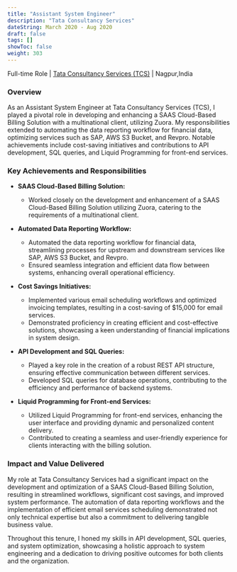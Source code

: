 ```yaml
---
title: "Assistant System Engineer"
description: "Tata Consultancy Services"
dateString: March 2020 - Aug 2020
draft: false
tags: []
showToc: false
weight: 303
--- 
```

Full-time Role | [Tata Consultancy Services (TCS)](https://www.tcs.com/) | Nagpur,India

### Overview
As an Assistant System Engineer at Tata Consultancy Services (TCS), I played a pivotal role in developing and enhancing a SAAS Cloud-Based Billing Solution with a multinational client, utilizing Zuora. My responsibilities extended to automating the data reporting workflow for financial data, optimizing services such as SAP, AWS S3 Bucket, and Revpro. Notable achievements include cost-saving initiatives and contributions to API development, SQL queries, and Liquid Programming for front-end services.

### Key Achievements and Responsibilities
- **SAAS Cloud-Based Billing Solution:**
  - Worked closely on the development and enhancement of a SAAS Cloud-Based Billing Solution utilizing Zuora, catering to the requirements of a multinational client.

- **Automated Data Reporting Workflow:**
  - Automated the data reporting workflow for financial data, streamlining processes for upstream and downstream services like SAP, AWS S3 Bucket, and Revpro.
  - Ensured seamless integration and efficient data flow between systems, enhancing overall operational efficiency.

- **Cost Savings Initiatives:**
  - Implemented various email scheduling workflows and optimized invoicing templates, resulting in a cost-saving of $15,000 for email services.
  - Demonstrated proficiency in creating efficient and cost-effective solutions, showcasing a keen understanding of financial implications in system design.

- **API Development and SQL Queries:**
  - Played a key role in the creation of a robust REST API structure, ensuring effective communication between different services.
  - Developed SQL queries for database operations, contributing to the efficiency and performance of backend systems.

- **Liquid Programming for Front-end Services:**
  - Utilized Liquid Programming for front-end services, enhancing the user interface and providing dynamic and personalized content delivery.
  - Contributed to creating a seamless and user-friendly experience for clients interacting with the billing solution.

### Impact and Value Delivered
My role at Tata Consultancy Services had a significant impact on the development and optimization of a SAAS Cloud-Based Billing Solution, resulting in streamlined workflows, significant cost savings, and improved system performance. The automation of data reporting workflows and the implementation of efficient email services scheduling demonstrated not only technical expertise but also a commitment to delivering tangible business value.

Throughout this tenure, I honed my skills in API development, SQL queries, and system optimization, showcasing a holistic approach to system engineering and a dedication to driving positive outcomes for both clients and the organization.

